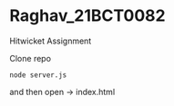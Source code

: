 # Raghav_21BCT0082
Hitwicket Assignment

Clone repo

``` 
node server.js
```

and then open -> index.html 
